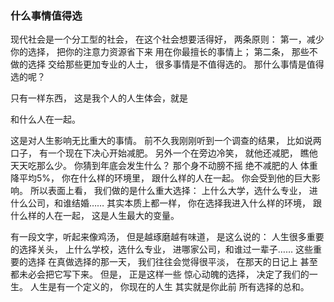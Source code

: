 ### 什么事情值得选
现代社会是一个分工型的社会，
在这个社会想要活得好，
两条原则：
第一，减少你的选择，
把你的注意力资源省下来
用在你最擅长的事情上；
第二条，
那些不做的选择
交给那些更加专业的人士，
很多事情是不值得选的。
那什么事情是值得选的呢？

只有一样东西，
这是我个人的人生体会，就是

和什么人在一起。

这是对人生影响无比重大的事情。
前不久我刚刚听到一个调查的结果，
比如说两口子，
有一个现在下决心开始减肥。
另外一个在旁边冷笑，
就他还减肥，
瞧他天天吃那么少。
你猜到年底会发生什么？
那个身不动膀不摇
绝不减肥的人
体重降平均5%，
你在什么样的环境里，
跟什么样的人在一起。
你会受到他的巨大影响。
所以表面上看，
我们做的是什么重大选择：
上什么大学，选什么专业，
进什么公司，和谁结婚……
其实本质上都一样，
你在选择我进入什么样的环境，
跟什么样的人在一起，
这是人生最大的变量。

有一段文字，听起来像鸡汤，
但是越琢磨越有味道，
是这么说的：
人生很多重要的选择关头，
上什么学校，选什么专业，
进哪家公司，和谁过一辈子……
这些重要的选择
在真做选择的那一天，
我们往往会觉得很平淡，
在那天的日记上
甚至都未必会把它写下来。
但是，
正是这样一些
惊心动魄的选择，
决定了我们的一生。
人生是有一个定义的，
你现在的人生
其实就是你此前
所有选择的总和。

